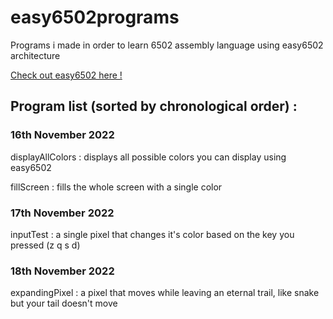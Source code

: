 # easy6502programs
Programs i made in order to learn 6502 assembly language using easy6502 architecture

[Check out easy6502 here !](https://skilldrick.github.io/easy6502/simulator.html)

## Program list (sorted by chronological order) :

### 16th November 2022

displayAllColors : displays all possible colors you can display using easy6502

fillScreen : fills the whole screen with a single color

### 17th November 2022 

inputTest : a single pixel that changes it's color based on the key you pressed (z q s d)

### 18th November 2022

expandingPixel : a pixel that moves while leaving an eternal trail, like snake but your tail doesn't move
